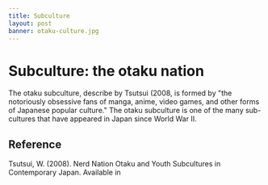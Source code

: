 ```yaml
---
title: Subculture
layout: post
banner: otaku-culture.jpg
---
```


# Subculture: the otaku nation
The otaku subculture, describe by Tsutsui (2008, is formed by "the notoriously obsessive fans of manga, anime, video games, and other forms of Japanese popular culture." The otaku subculture is one of the many sub-cultures that have appeared in Japan since World War II.

## Reference
Tsutsui, W. (2008). Nerd Nation Otaku and Youth Subcultures in Contemporary Japan. Available in [](https://www.asianstudies.org/publications/eaa/archives/nerd-nation-otaku-and-youth-subcultures-in-contemporary-japan/)